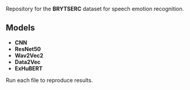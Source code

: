 Repository for the **BRYTSERC** dataset for speech emotion recognition.

## Models
- **CNN**
- **ResNet50**
- **Wav2Vec2**
- **Data2Vec**
- **ExHuBERT**

Run each file to reproduce results.
